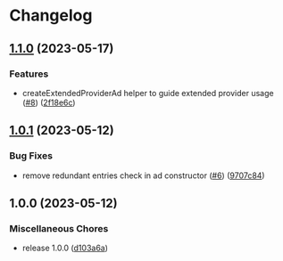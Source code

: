 # Changelog

## [1.1.0](https://github.com/web3-storage/ipni/compare/v1.0.1...v1.1.0) (2023-05-17)


### Features

* createExtendedProviderAd helper to guide extended provider usage ([#8](https://github.com/web3-storage/ipni/issues/8)) ([2f18e6c](https://github.com/web3-storage/ipni/commit/2f18e6cbe026b006202dab6078504046c467e470))

## [1.0.1](https://github.com/web3-storage/ipni/compare/v1.0.0...v1.0.1) (2023-05-12)


### Bug Fixes

* remove redundant entries check in ad constructor ([#6](https://github.com/web3-storage/ipni/issues/6)) ([9707c84](https://github.com/web3-storage/ipni/commit/9707c8461105cb8fca0e121e7cf4d75d92fee161))

## 1.0.0 (2023-05-12)


### Miscellaneous Chores

* release 1.0.0 ([d103a6a](https://github.com/web3-storage/ipni/commit/d103a6aa68b5e58101a10eeab97d4bb712798d45))

